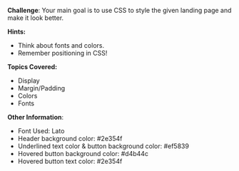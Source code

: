 **Challenge**:
Your main goal is to use CSS to style the given landing page and make it look better.

**Hints:**
 - Think about fonts and colors.
 - Remember positioning in CSS!

**Topics Covered:**
 - Display
 - Margin/Padding
 - Colors
 - Fonts
 
 **Other Information**:
 - Font Used: Lato
 - Header background color: #2e354f
 - Underlined text color & button background color: #ef5839
 - Hovered button background color: #d4b44c
 - Hovered button text color: #2e354f
